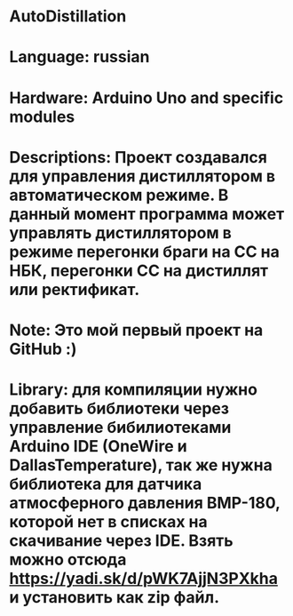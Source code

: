 # AutoDistillation
# Language: russian
# Hardware: Arduino Uno and specific modules
# Descriptions: Проект создавался для управления дистиллятором в автоматическом режиме. В данный момент программа может управлять дистиллятором в режиме перегонки браги на СС на НБК, перегонки СС на дистиллят или ректификат.
# Note: Это мой первый проект на GitHub :)
# Library: для компиляции нужно добавить библиотеки через управление бибилиотеками Arduino IDE (OneWire и DallasTemperature), так же нужна библиотека для датчика атмосферного давления BMP-180, которой нет в списках на скачивание через IDE. Взять можно отсюда https://yadi.sk/d/pWK7AjjN3PXkha и установить как zip файл.